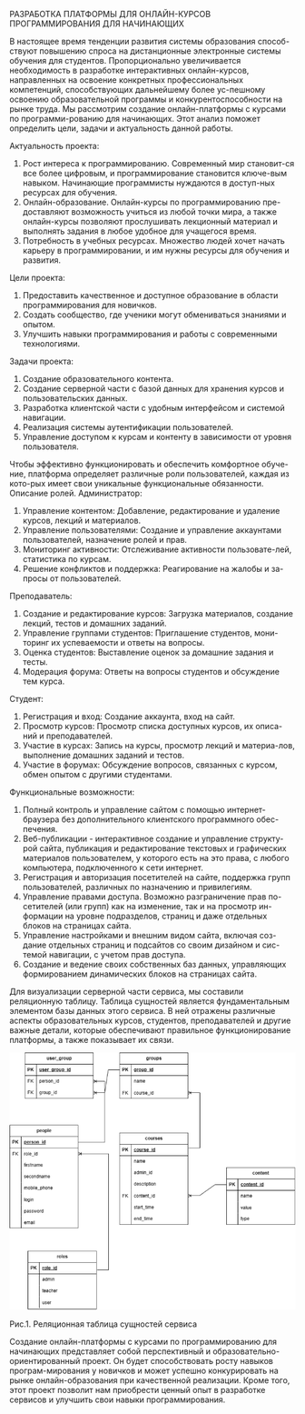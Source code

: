 РАЗРАБОТКА ПЛАТФОРМЫ ДЛЯ ОНЛАЙН-КУРСОВ ПРОГРАММИРОВАНИЯ ДЛЯ НАЧИНАЮЩИХ

В настоящее время тенденции развития системы образования способ-ствуют повышению спроса на дистанционные электронные системы обучения для студентов. Пропорционально увеличивается необходимость в разработке интерактивных онлайн-курсов, направленных на освоение конкретных профессиональных компетенций, способствующих дальнейшему более ус-пешному освоению образовательной программы и конкурентоспособности на рынке труда.
Мы рассмотрим создание онлайн-платформы с курсами по программи-рованию для начинающих. Этот анализ поможет определить цели, задачи и актуальность данной работы.

Актуальность проекта:
1. Рост интереса к программированию. Современный мир становит-ся все более цифровым, и программирование становится ключе-вым навыком. Начинающие программисты нуждаются в доступ-ных ресурсах для обучения.
2. Онлайн-образование. Онлайн-курсы по программированию пре-доставляют возможность учиться из любой точки мира, а также онлайн-курсы позволяют прослушивать лекционный материал и выполнять задания в любое удобное для учащегося время.
3. Потребность в учебных ресурсах. Множество людей хочет начать карьеру в программировании, и им нужны ресурсы для обучения и развития.

Цели проекта:
1. Предоставить качественное и доступное образование в области программирования для новичков.
2. Создать сообщество, где ученики могут обмениваться знаниями и опытом.
3. Улучшить навыки программирования и работы с современными технологиями.

Задачи проекта:
1. Создание образовательного контента.
2. Создание серверной части с базой данных для хранения курсов и пользовательских данных.
3. Разработка клиентской части с удобным интерфейсом и системой навигации.
4. Реализация системы аутентификации пользователей.
5. Управление доступом к курсам и контенту в зависимости от уровня пользователя.

Чтобы эффективно функционировать и обеспечить комфортное обуче-ние, платформа определяет различные роли пользователей, каждая из кото-рых имеет свои уникальные функциональные обязанности. 
Описание ролей.
Администратор:
1. Управление контентом: Добавление, редактирование и удаление курсов, лекций и материалов.
2. Управление пользователями: Создание и управление аккаунтами пользователей, назначение ролей и прав.
3. Мониторинг активности: Отслеживание активности пользовате-лей, статистика по курсам.
4. Решение конфликтов и поддержка: Реагирование на жалобы и за-просы от пользователей.

Преподаватель:
1.	Создание и редактирование курсов: Загрузка материалов, создание лекций, тестов и домашних заданий.
2.	Управление группами студентов: Приглашение студентов, мони-торинг их успеваемости и ответы на вопросы.
3.	Оценка студентов: Выставление оценок за домашние задания и тесты.
4.	Модерация форума: Ответы на вопросы студентов и обсуждение тем курса.

Студент:
1. Регистрация и вход: Создание аккаунта, вход на сайт.
2. Просмотр курсов: Просмотр списка доступных курсов, их описа-ний и преподавателей.
3. Участие в курсах: Запись на курсы, просмотр лекций и материа-лов, выполнение домашних заданий и тестов.
4. Участие в форумах: Обсуждение вопросов, связанных с курсом, обмен опытом с другими студентами.

Функциональные возможности:
1. Полный контроль и управление сайтом с помощью интернет-браузера без дополнительного клиентского программного обес-печения.
2. Веб-публикации - интерактивное создание и управление структу-рой сайта, публикация и редактирование текстовых и графических материалов пользователем, у которого есть на это права, с любого компьютера, подключенного к сети интернет.
3. Регистрация и авторизация посетителей на сайте, поддержка групп пользователей, различных по назначению и привилегиям.
4. Управление правами доступа. Возможно разграничение прав по-сетителей (или групп) как на изменение, так и на просмотр ин-формации на уровне подразделов, страниц и даже отдельных блоков на страницах сайта.
5. Управление настройками и внешним видом сайта, включая соз-дание отдельных страниц и подсайтов со своим дизайном и сис-темой навигации, с учетом прав доступа.
6. Создание и ведение своих собственных баз данных, управляющих формированием динамических блоков на страницах сайта.

Для визуализации серверной части сервиса, мы составили реляционную таблицу. Таблица сущностей является фундаментальным элементом базы данных этого сервиса. В ней отражены различные аспекты образовательных курсов, студентов, преподавателей и другие важные детали, которые обеспечивают правильное функционирование платформы, а также показывает их связи.

 
![screenshot](https://github.com/javascriptrocker2104/online_courses/blob/main/images/online_bd.drawio.png)

Рис.1. Реляционная таблица сущностей сервиса

Создание онлайн-платформы с курсами по программированию для начинающих представляет собой перспективный и образовательно-ориентированный проект. Он будет способствовать росту навыков програм-мирования у новичков и может успешно конкурировать на рынке онлайн-образования при качественной реализации. Кроме того, этот проект позволит нам приобрести ценный опыт в разработке сервисов и улучшить свои навыки программирования.



